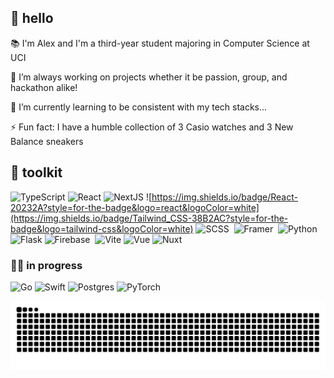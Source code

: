 ## 💫 hello

📚 I'm Alex and I'm a third-year student majoring in Computer Science at UCI

🔭 I’m always working on projects whether it be passion, group, and hackathon alike!

🌱 I’m currently learning to be consistent with my tech stacks...

⚡️ Fun fact: I have a humble collection of 3 Casio watches and 3 New Balance sneakers

## 🧰 toolkit

![TypeScript](https://img.shields.io/badge/TypeScript-007ACC?style=for-the-badge&logo=typescript&logoColor=white)
![React](https://img.shields.io/badge/React-20232A?style=for-the-badge&logo=react&logoColor=white)
![NextJS](https://img.shields.io/badge/next%20js-000000?style=for-the-badge&logo=nextdotjs&logoColor=white)
![https://img.shields.io/badge/React-20232A?style=for-the-badge&logo=react&logoColor=white](https://img.shields.io/badge/Tailwind_CSS-38B2AC?style=for-the-badge&logo=tailwind-css&logoColor=white)
![SCSS](https://img.shields.io/badge/Sass-CC6699?style=for-the-badge&logo=sass&logoColor=white)&nbsp;
![Framer](https://img.shields.io/badge/Framer-black?style=for-the-badge&logo=framer&logoColor=white)&nbsp;
![Python](https://img.shields.io/badge/Python-3670A0?style=for-the-badge&logo=python&logoColor=white)&nbsp;
![Flask](https://img.shields.io/badge/Flask-000000?style=for-the-badge&logo=flask&logoColor=white)
![Firebase](https://img.shields.io/badge/Firebase-orange?logo=firebase&logoColor=white&style=for-the-badge)&nbsp;
![Vite](https://img.shields.io/badge/Vite-B73BFE?style=for-the-badge&logo=vite&logoColor=white)
![Vue](https://img.shields.io/badge/Vue%20js-35495E?style=for-the-badge&logo=vuedotjs&logoColor=white)
![Nuxt](https://img.shields.io/badge/nuxt%20js-00C58E?style=for-the-badge&logo=nuxtdotjs&logoColor=white)

### 👨‍💻 in progress 
![Go](https://img.shields.io/badge/Go-00ADD8?style=for-the-badge&logo=go&logoColor=white)
![Swift](https://img.shields.io/badge/Swift-FA7343?style=for-the-badge&logo=swift&logoColor=white)
![Postgres](https://img.shields.io/badge/PostgreSQL-316192?style=for-the-badge&logo=postgresql&logoColor=white)
![PyTorch](https://img.shields.io/badge/PyTorch-EE4C2C?style=for-the-badge&logo=pytorch&logoColor=white)

<picture>
  <source media="(prefers-color-scheme: dark)" srcset="https://raw.githubusercontent.com/alexespejo/alexespejo/output/github-contribution-grid-snake-dark.svg">
  <source media="(prefers-color-scheme: light)" srcset="https://raw.githubusercontent.com/alexespejo/alexespejo/output/github-contribution-grid-snake.svg">
  <img alt="github contribution grid snake animation" src="https://raw.githubusercontent.com/alexespejo/alexespejo/output/github-contribution-grid-snake.svg">
</picture>
